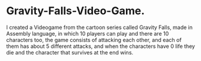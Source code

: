 # Gravity-Falls-Video-Game.
I created a Videogame from the cartoon series called Gravity Falls, made in Assembly language, in which 10 players can play and there are 10 characters too, the game consists of attacking each other, and each of them has about 5 different attacks, and when the characters have 0 life they die and the character that survives at the end wins.
